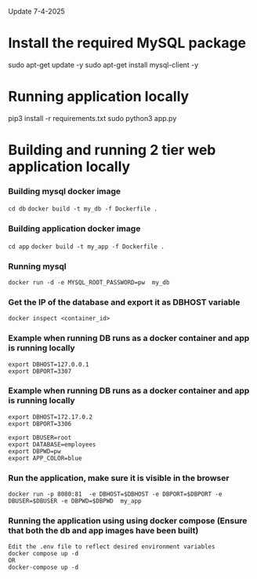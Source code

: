 Update 7-4-2025
# Install the required MySQL package

sudo apt-get update -y
sudo apt-get install mysql-client -y

# Running application locally
pip3 install -r requirements.txt
sudo python3 app.py
# Building and running 2 tier web application locally
### Building mysql docker image 
```cd db```
```docker build -t my_db -f Dockerfile . ```

### Building application docker image 
```cd app```
```docker build -t my_app -f Dockerfile . ```

### Running mysql
```docker run -d -e MYSQL_ROOT_PASSWORD=pw  my_db```


### Get the IP of the database and export it as DBHOST variable
```docker inspect <container_id>```


### Example when running DB runs as a docker container and app is running locally
```
export DBHOST=127.0.0.1
export DBPORT=3307
```
### Example when running DB runs as a docker container and app is running locally
```
export DBHOST=172.17.0.2
export DBPORT=3306
```
```
export DBUSER=root
export DATABASE=employees
export DBPWD=pw
export APP_COLOR=blue
```
### Run the application, make sure it is visible in the browser
```docker run -p 8080:81  -e DBHOST=$DBHOST -e DBPORT=$DBPORT -e  DBUSER=$DBUSER -e DBPWD=$DBPWD  my_app```

### Running the application using using docker compose (Ensure that both the db and app images have been built)
```
Edit the .env file to reflect desired environment variables
docker compose up -d
OR
docker-compose up -d
```
